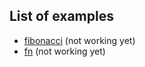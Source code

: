 ## List of examples

-   [fibonacci](./fibonacci.sl) (not working yet)
-   [fn](./fn.sl) (not working yet)
